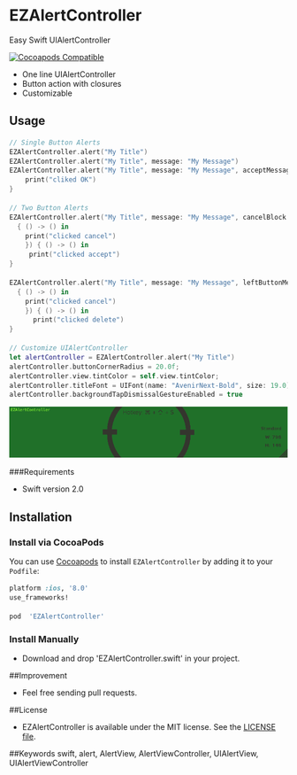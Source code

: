 EZAlertController
==============
Easy Swift UIAlertController

[![Cocoapods Compatible](https://img.shields.io/cocoapods/v/EZAlertController.svg)](https://img.shields.io/cocoapods/v/EZAlertController.svg)

- One line UIAlertController
- Button action with closures
- Customizable

## Usage

```swift
// Single Button Alerts
EZAlertController.alert("My Title")
EZAlertController.alert("My Title", message: "My Message")
EZAlertController.alert("My Title", message: "My Message", acceptMessage: "OK") { () -> () in
    print("cliked OK")
}

// Two Button Alerts
EZAlertController.alert("My Title", message: "My Message", cancelBlock: 
  { () -> () in
    print("clicked cancel")
    }) { () -> () in
     print("clicked accept")
}

EZAlertController.alert("My Title", message: "My Message", leftButtonMessage: "Cancel", rightButtonMessage: "Delete", leftBlock: 
  { () -> () in
    print("clicked cancel")
    }) { () -> () in
      print("clicked delete")
}

// Customize UIAlertController
let alertController = EZAlertController.alert("My Title")
alertController.buttonCornerRadius = 20.0f;
alertController.view.tintColor = self.view.tintColor;
alertController.titleFont = UIFont(name: "AvenirNext-Bold", size: 19.0)
alertController.backgroundTapDismissalGestureEnabled = true


```

![EZAlertController](/EZAlertController.gif)

###Requirements

- Swift version 2.0

## Installation

### Install via CocoaPods

You can use [Cocoapods](http://cocoapods.org/) to install `EZAlertController` by adding it to your `Podfile`:
```ruby
platform :ios, '8.0'
use_frameworks!

pod  'EZAlertController'
```

### Install Manually

- Download and drop 'EZAlertController.swift' in your project.

##Improvement
- Feel free sending pull requests.

##License
- EZAlertController is available under the MIT license. See the [LICENSE file](https://github.com/thellimist/EZAlertController/blob/master/LICENSE).

##Keywords
swift, alert, AlertView, AlertViewController, UIAlertView, UIAlertViewController
